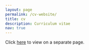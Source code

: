 ```yaml
---
layout: page
permalink: /cv-website/
title: cv
description: Curriculum vitae
nav: true
---
```


Click [here](https://tostenzel.github.io/cv/cv.pdf)
to view on a separate page.

<div class="embed-responsive" style="padding-bottom:150%">
    <object
    data="https://tostenzel.github.io/cv/cv.pdf"
    type="application/pdf" width="100%" height="100%">
    </object>
</div>